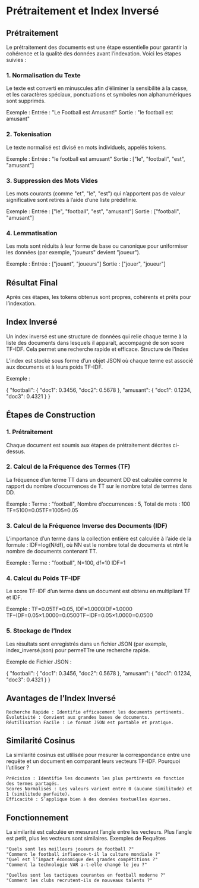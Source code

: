 # Prétraitement et Index Inversé
## Prétraitement

Le prétraitement des documents est une étape essentielle pour garantir la cohérence et la qualité des données avant l’indexation. Voici les étapes suivies :
### 1. Normalisation du Texte

Le texte est converti en minuscules afin d’éliminer la sensibilité à la casse, et les caractères spéciaux, ponctuations et symboles non alphanumériques sont supprimés.

Exemple :
Entrée : "Le Football est Amusant!"
Sortie : "le football est amusant"

### 2. Tokenisation

Le texte normalisé est divisé en mots individuels, appelés tokens.

Exemple :
Entrée : "le football est amusant"
Sortie : ["le", "football", "est", "amusant"]

### 3. Suppression des Mots Vides

Les mots courants (comme "et", "le", "est") qui n’apportent pas de valeur significative sont retirés à l’aide d’une liste prédéfinie.

Exemple :
Entrée : ["le", "football", "est", "amusant"]
Sortie : ["football", "amusant"]

### 4. Lemmatisation

Les mots sont réduits à leur forme de base ou canonique pour uniformiser les données (par exemple, "joueurs" devient "joueur").

Exemple :
Entrée : ["jouant", "joueurs"]
Sortie : ["jouer", "joueur"]

## Résultat Final

Après ces étapes, les tokens obtenus sont propres, cohérents et prêts pour l’indexation.

## Index Inversé

Un index inversé est une structure de données qui relie chaque terme à la liste des documents dans lesquels il apparaît, accompagné de son score TF-IDF. Cela permet une recherche rapide et efficace.
Structure de l’Index

L’index est stocké sous forme d’un objet JSON où chaque terme est associé aux documents et à leurs poids TF-IDF.

Exemple :

{
  "football": {
    "doc1": 0.3456,
    "doc2": 0.5678
  },
  "amusant": {
    "doc1": 0.1234,
    "doc3": 0.4321
  }
}

## Étapes de Construction

### 1. Prétraitement

Chaque document est soumis aux étapes de prétraitement décrites ci-dessus.

### 2. Calcul de la Fréquence des Termes (TF)

La fréquence d’un terme TT dans un document DD est calculée comme le rapport du nombre d’occurrences de TT sur le nombre total de termes dans DD.

Exemple :
Terme : "football", Nombre d’occurrences : 5, Total de mots : 100
TF=5100=0.05TF=1005​=0.05

### 3. Calcul de la Fréquence Inverse des Documents (IDF)

L’importance d’un terme dans la collection entière est calculée à l’aide de la formule :
IDF=log⁡(N/df)​, où NN est le nombre total de documents et ntnt​ le nombre de documents contenant TT.

Exemple :
Terme : "football", N=100, df=10
IDF=1

### 4. Calcul du Poids TF-IDF

Le score TF-IDF d’un terme dans un document est obtenu en multipliant TF et IDF.

Exemple :
TF=0.05TF=0.05, IDF=1.0000IDF=1.0000
TF−IDF=0.05×1.0000=0.0500TF−IDF=0.05×1.0000=0.0500

### 5. Stockage de l’Index

Les résultats sont enregistrés dans un fichier JSON (par exemple, index_inversé.json) pour permeTTre une recherche rapide.

Exemple de Fichier JSON :

{
  "football": {
    "doc1": 0.3456,
    "doc2": 0.5678
  },
  "amusant": {
    "doc1": 0.1234,
    "doc3": 0.4321
  }
}

## Avantages de l’Index Inversé

    Recherche Rapide : Identifie efficacement les documents pertinents.
    Évolutivité : Convient aux grandes bases de documents.
    Réutilisation Facile : Le format JSON est portable et pratique.

## Similarité Cosinus

La similarité cosinus est utilisée pour mesurer la correspondance entre une requête et un document en comparant leurs vecteurs TF-IDF.
Pourquoi l’utiliser ?

    Précision : Identifie les documents les plus pertinents en fonction des termes partagés.
    Scores Normalisés : Les valeurs varient entre 0 (aucune similitude) et 1 (similitude parfaite).
    Efficacité : S’applique bien à des données textuelles éparses.

## Fonctionnement

La similarité est calculée en mesurant l’angle entre les vecteurs. Plus l’angle est petit, plus les vecteurs sont similaires.
Exemples de Requêtes

    "Quels sont les meilleurs joueurs de football ?"
    "Comment le football influence-t-il la culture mondiale ?"
    "Quel est l’impact économique des grandes compétitions ?"
    "Comment la technologie VAR a-t-elle changé le jeu ?"

    "Quelles sont les tactiques courantes en football moderne ?"
    "Comment les clubs recrutent-ils de nouveaux talents ?"

